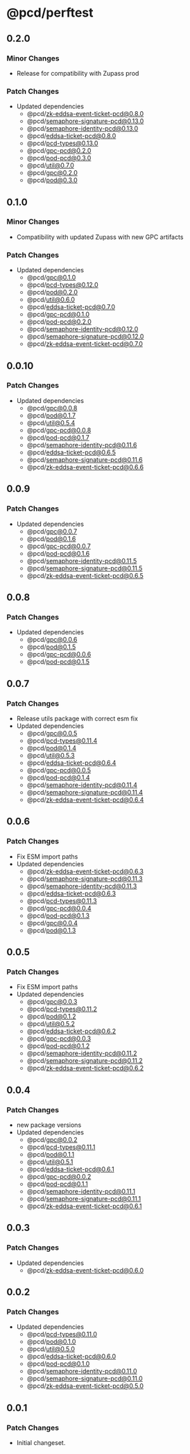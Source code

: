 # @pcd/perftest

## 0.2.0

### Minor Changes

- Release for compatibility with Zupass prod

### Patch Changes

- Updated dependencies
  - @pcd/zk-eddsa-event-ticket-pcd@0.8.0
  - @pcd/semaphore-signature-pcd@0.13.0
  - @pcd/semaphore-identity-pcd@0.13.0
  - @pcd/eddsa-ticket-pcd@0.8.0
  - @pcd/pcd-types@0.13.0
  - @pcd/gpc-pcd@0.2.0
  - @pcd/pod-pcd@0.3.0
  - @pcd/util@0.7.0
  - @pcd/gpc@0.2.0
  - @pcd/pod@0.3.0

## 0.1.0

### Minor Changes

- Compatibility with updated Zupass with new GPC artifacts

### Patch Changes

- Updated dependencies
  - @pcd/gpc@0.1.0
  - @pcd/pcd-types@0.12.0
  - @pcd/pod@0.2.0
  - @pcd/util@0.6.0
  - @pcd/eddsa-ticket-pcd@0.7.0
  - @pcd/gpc-pcd@0.1.0
  - @pcd/pod-pcd@0.2.0
  - @pcd/semaphore-identity-pcd@0.12.0
  - @pcd/semaphore-signature-pcd@0.12.0
  - @pcd/zk-eddsa-event-ticket-pcd@0.7.0

## 0.0.10

### Patch Changes

- Updated dependencies
  - @pcd/gpc@0.0.8
  - @pcd/pod@0.1.7
  - @pcd/util@0.5.4
  - @pcd/gpc-pcd@0.0.8
  - @pcd/pod-pcd@0.1.7
  - @pcd/semaphore-identity-pcd@0.11.6
  - @pcd/eddsa-ticket-pcd@0.6.5
  - @pcd/semaphore-signature-pcd@0.11.6
  - @pcd/zk-eddsa-event-ticket-pcd@0.6.6

## 0.0.9

### Patch Changes

- Updated dependencies
  - @pcd/gpc@0.0.7
  - @pcd/pod@0.1.6
  - @pcd/gpc-pcd@0.0.7
  - @pcd/pod-pcd@0.1.6
  - @pcd/semaphore-identity-pcd@0.11.5
  - @pcd/semaphore-signature-pcd@0.11.5
  - @pcd/zk-eddsa-event-ticket-pcd@0.6.5

## 0.0.8

### Patch Changes

- Updated dependencies
  - @pcd/gpc@0.0.6
  - @pcd/pod@0.1.5
  - @pcd/gpc-pcd@0.0.6
  - @pcd/pod-pcd@0.1.5

## 0.0.7

### Patch Changes

- Release utils package with correct esm fix
- Updated dependencies
  - @pcd/gpc@0.0.5
  - @pcd/pcd-types@0.11.4
  - @pcd/pod@0.1.4
  - @pcd/util@0.5.3
  - @pcd/eddsa-ticket-pcd@0.6.4
  - @pcd/gpc-pcd@0.0.5
  - @pcd/pod-pcd@0.1.4
  - @pcd/semaphore-identity-pcd@0.11.4
  - @pcd/semaphore-signature-pcd@0.11.4
  - @pcd/zk-eddsa-event-ticket-pcd@0.6.4

## 0.0.6

### Patch Changes

- Fix ESM import paths
- Updated dependencies
  - @pcd/zk-eddsa-event-ticket-pcd@0.6.3
  - @pcd/semaphore-signature-pcd@0.11.3
  - @pcd/semaphore-identity-pcd@0.11.3
  - @pcd/eddsa-ticket-pcd@0.6.3
  - @pcd/pcd-types@0.11.3
  - @pcd/gpc-pcd@0.0.4
  - @pcd/pod-pcd@0.1.3
  - @pcd/gpc@0.0.4
  - @pcd/pod@0.1.3

## 0.0.5

### Patch Changes

- Fix ESM import paths
- Updated dependencies
  - @pcd/gpc@0.0.3
  - @pcd/pcd-types@0.11.2
  - @pcd/pod@0.1.2
  - @pcd/util@0.5.2
  - @pcd/eddsa-ticket-pcd@0.6.2
  - @pcd/gpc-pcd@0.0.3
  - @pcd/pod-pcd@0.1.2
  - @pcd/semaphore-identity-pcd@0.11.2
  - @pcd/semaphore-signature-pcd@0.11.2
  - @pcd/zk-eddsa-event-ticket-pcd@0.6.2

## 0.0.4

### Patch Changes

- new package versions
- Updated dependencies
  - @pcd/gpc@0.0.2
  - @pcd/pcd-types@0.11.1
  - @pcd/pod@0.1.1
  - @pcd/util@0.5.1
  - @pcd/eddsa-ticket-pcd@0.6.1
  - @pcd/gpc-pcd@0.0.2
  - @pcd/pod-pcd@0.1.1
  - @pcd/semaphore-identity-pcd@0.11.1
  - @pcd/semaphore-signature-pcd@0.11.1
  - @pcd/zk-eddsa-event-ticket-pcd@0.6.1

## 0.0.3

### Patch Changes

- Updated dependencies
  - @pcd/zk-eddsa-event-ticket-pcd@0.6.0

## 0.0.2

### Patch Changes

- Updated dependencies
  - @pcd/pcd-types@0.11.0
  - @pcd/pod@0.1.0
  - @pcd/util@0.5.0
  - @pcd/eddsa-ticket-pcd@0.6.0
  - @pcd/pod-pcd@0.1.0
  - @pcd/semaphore-identity-pcd@0.11.0
  - @pcd/semaphore-signature-pcd@0.11.0
  - @pcd/zk-eddsa-event-ticket-pcd@0.5.0

## 0.0.1

### Patch Changes

- Initial changeset.
